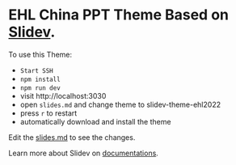 # EHL China PPT Theme Based on [Slidev](https://sli.dev/).

To use this Theme:
- `Start SSH`
- `npm install`
- `npm run dev`
- visit http://localhost:3030
- open `slides.md` and change theme to slidev-theme-ehl2022
- press `r` to restart
- automatically download and install the theme

Edit the [slides.md](./slides.md) to see the changes.

Learn more about Slidev on [documentations](https://sli.dev/).
